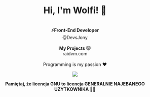 <div align="center">
<h1>Hi, I'm Wolfi! 👋</h1><br>
<b>⚡Front-End Developer</b><br>
<a style="text-decoration:none;" href="https://github.com/DevsJony">@DevsJony</a> <br>
<br>
<b>My Projects</b> 😸<br>
<a style="text-decoration:none;" href="https://raidvm.com">raidvm.com</a> <br>
<br>
Programming is my passion ❤️<br>
    
  <img src="https://raw.githubusercontent.com/wolfiwaifu/wolfiwaifu/3a09a00445db4952b5eddb4d39b52e3d1aa562ef/snejk.svg"></img>

  <b>Pamiętaj, że licencja GNU to licencja GENERALNIE NAJEBANEGO UZYTKOWNIKA 🗿🍷</b>
</div>
